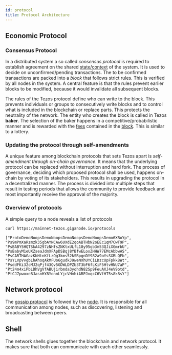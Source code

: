```yaml
---
id: protocol
title: Protocol Architecture
---
```




## Economic Protocol

### Consensus Protocol

In a distributed system a so called *consensus protocol* is required to establish agreement on the shared [state/context](context) of the system. It is used to decide on unconfirmed/pending transactions. The to be confirmed transactions are packed into a *block* that follows strict rules. This is verified by all nodes in the system. A central feature is that the rules prevent earlier blocks to be modified, because it would invalidate all subsequent blocks.

The rules of the Tezos protocol define who can write to the block. This prevents individuals or groups to consecutively write blocks and to control what is included in the blockchain or replace parts. This protects the neutrality of the network. The entity who creates the block is called in Tezos **baker**. The selection of the baker happens in a competitive/probabilistic manner and is rewarded with the [fees](operations/gas-fees) contained in the [block](block). This is similar to a lottery. 


### Updating the protocol through self-amendments

A unique feature among blockchain protocols that sets Tezos apart is *self-amendment through on-chain governance*. It means that the underlying protocol can be replaced without interruption and hard fork. The process of governance, deciding which proposed protocol shall be used, happens on-chain by voting of its stakeholders. This results in upgrading the protocol in a decentralized manner. The process is divided into multiple steps that result in testing periods that allows the community to provide feedback and most importantly receive the approval of the majority.

### Overview of protocols

A simple query to a node reveals a list of protocols

```sh
curl https://mainnet-tezos.giganode.io/protocols
```
```
["ProtoDemoNoopsDemoNoopsDemoNoopsDemoNoopsDemo6XBoYp",
"Ps9mPmXaRzmzk35gbAYNCAw6UXdE2qoABTHbN2oEEc1qM7CwT9P",
"PsBABY5HQTSkA4297zNHfsZNKtxULfL18y95qb3m53QJiXGmrbU",
"PsBabyM1eUXZseaJdmXFApDSBqj8YBfwELoxZHHW77EMcAbbwAS",
"PsCARTHAGazKbHtnKfLzQg3kms52kSRpgnDY982a9oYsSXRLQEb",
"PsYLVpVvgbLhAhoqAkMFUo6gudkJ9weNXhUYCiLDzcUpFpkk8Wt",
"PsddFKi32cMJ2qPjf43Qv5GDWLDPZb3T3bF6fLKiF5HtvHNU7aP",
"Pt24m4xiPbLDhVgVfABUjirbmda3yohdN82Sp9FeuAXJ4eV9otd",
"PtCJ7pwoxe8JasnHY8YonnLYjcVHmhiARPJvqcC6VfHT5s8k8sY"]
```


## Network protocol

The [gossip protocol](https://en.wikipedia.org/wiki/Gossip_protocol) is followed by the [node](node). It is responsible for all communication among nodes, such as discovering, listening and broadcasting between peers. 

## Shell

The network shells glues together the blockchain and network protocol. It makes sure that both can communicate with each other seamlessly.
